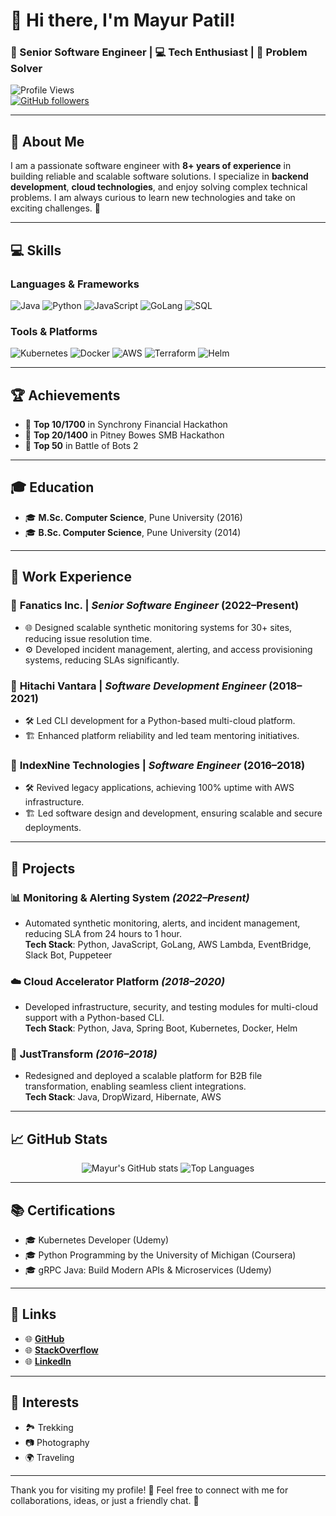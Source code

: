 # 👋 Hi there, I'm Mayur Patil!  
### 🚀 Senior Software Engineer | 💻 Tech Enthusiast | 🧩 Problem Solver  

![Profile Views](https://komarev.com/ghpvc/?username=mayurvpatil&color=blue&style=flat-square)  
[![GitHub followers](https://img.shields.io/github/followers/mayurvpatil?label=Follow&style=social)](https://github.com/mayurvpatil)

---

## 🌟 **About Me**  
I am a passionate software engineer with **8+ years of experience** in building reliable and scalable software solutions. I specialize in **backend development**, **cloud technologies**, and enjoy solving complex technical problems. I am always curious to learn new technologies and take on exciting challenges. 🚀

---

## 💻 **Skills**

### **Languages & Frameworks**
![Java](https://img.shields.io/badge/Java-007396?style=for-the-badge&logo=java&logoColor=white)
![Python](https://img.shields.io/badge/Python-3776AB?style=for-the-badge&logo=python&logoColor=white)
![JavaScript](https://img.shields.io/badge/JavaScript-F7DF1E?style=for-the-badge&logo=javascript&logoColor=black)
![GoLang](https://img.shields.io/badge/GoLang-00ADD8?style=for-the-badge&logo=go&logoColor=white)
![SQL](https://img.shields.io/badge/SQL-003B57?style=for-the-badge&logo=sqlite&logoColor=white)

### **Tools & Platforms**
![Kubernetes](https://img.shields.io/badge/Kubernetes-326CE5?style=for-the-badge&logo=kubernetes&logoColor=white)
![Docker](https://img.shields.io/badge/Docker-2496ED?style=for-the-badge&logo=docker&logoColor=white)
![AWS](https://img.shields.io/badge/AWS-232F3E?style=for-the-badge&logo=amazon-aws&logoColor=white)
![Terraform](https://img.shields.io/badge/Terraform-623CE4?style=for-the-badge&logo=terraform&logoColor=white)
![Helm](https://img.shields.io/badge/Helm-0F1689?style=for-the-badge&logo=helm&logoColor=white)

---

## 🏆 **Achievements**
- 🏅 **Top 10/1700** in Synchrony Financial Hackathon  
- 🏅 **Top 20/1400** in Pitney Bowes SMB Hackathon  
- 🏅 **Top 50** in Battle of Bots 2  

---

## 🎓 **Education**  
- 🎓 **M.Sc. Computer Science**, Pune University (2016)  
- 🎓 **B.Sc. Computer Science**, Pune University (2014)  

---

## 📂 **Work Experience**

### 🔧 **Fanatics Inc.** | *Senior Software Engineer* (2022–Present)  
- 🌐 Designed scalable synthetic monitoring systems for 30+ sites, reducing issue resolution time.  
- ⚙️ Developed incident management, alerting, and access provisioning systems, reducing SLAs significantly.  

### 🔧 **Hitachi Vantara** | *Software Development Engineer* (2018–2021)  
- 🛠️ Led CLI development for a Python-based multi-cloud platform.  
- 🏗️ Enhanced platform reliability and led team mentoring initiatives.  

### 🔧 **IndexNine Technologies** | *Software Engineer* (2016–2018)  
- 🛠️ Revived legacy applications, achieving 100% uptime with AWS infrastructure.  
- 🏗️ Led software design and development, ensuring scalable and secure deployments.  

---

## 📌 **Projects**

### 📊 **Monitoring & Alerting System** *(2022–Present)*  
- Automated synthetic monitoring, alerts, and incident management, reducing SLA from 24 hours to 1 hour.  
**Tech Stack**: Python, JavaScript, GoLang, AWS Lambda, EventBridge, Slack Bot, Puppeteer  

### ☁️ **Cloud Accelerator Platform** *(2018–2020)*  
- Developed infrastructure, security, and testing modules for multi-cloud support with a Python-based CLI.  
**Tech Stack**: Python, Java, Spring Boot, Kubernetes, Docker, Helm  

### 🔄 **JustTransform** *(2016–2018)*  
- Redesigned and deployed a scalable platform for B2B file transformation, enabling seamless client integrations.  
**Tech Stack**: Java, DropWizard, Hibernate, AWS  

---

## 📈 **GitHub Stats**
<p align="center">
  <img src="https://github-readme-stats.vercel.app/api?username=mayurvpatil&show_icons=true&theme=radical" alt="Mayur's GitHub stats" />
  <img src="https://github-readme-stats.vercel.app/api/top-langs/?username=mayurvpatil&layout=compact&theme=radical" alt="Top Languages" />
</p>

---

## 📚 **Certifications**
- 🎓 Kubernetes Developer (Udemy)  
- 🎓 Python Programming by the University of Michigan (Coursera)  
- 🎓 gRPC Java: Build Modern APIs & Microservices (Udemy)  

---

## 📎 **Links**  
- 🌐 [**GitHub**](https://github.com/mayurvpatil)  
- 🌐 [**StackOverflow**](https://stackoverflow.com/users/3116512/mayur)  
- 🌐 [**LinkedIn**](https://linkedin.com/in/mayurvpatil)  

---

## 🌟 **Interests**  
- 🏞️ Trekking  
- 📷 Photography  
- 🌍 Traveling  

---

Thank you for visiting my profile! 🚀 Feel free to connect with me for collaborations, ideas, or just a friendly chat. 💬
